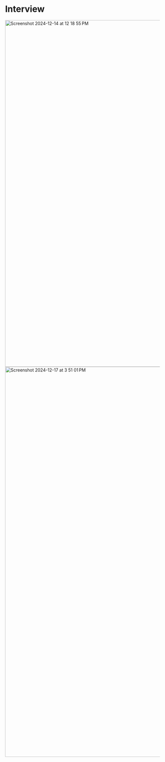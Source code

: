 # Interview
<img width="1123" alt="Screenshot 2024-12-14 at 12 18 55 PM" src="https://github.com/user-attachments/assets/7c6a64f2-e599-4e52-b2e9-bd8acbf42a7b" />


<img width="1264" alt="Screenshot 2024-12-17 at 3 51 01 PM" src="https://github.com/user-attachments/assets/69027680-8c2f-4deb-afd0-dad727464cd0" />
